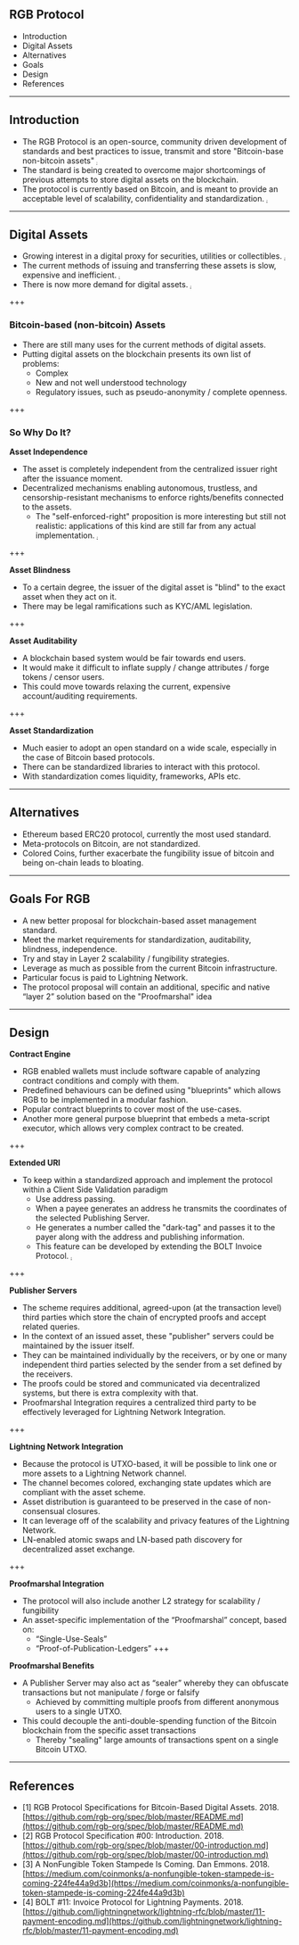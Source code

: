 ## RGB Protocol

- Introduction
- Digital Assets
- Alternatives
- Goals
- Design
- References

---

## Introduction

- The RGB Protocol is an open-source, community driven development of standards and best practices to issue, transmit and store "Bitcoin-base non-bitcoin assets" <span style="font-size:0.2em;">[1](https://github.com/rgb-org/spec)</span>
- The standard is being created to overcome major shortcomings of previous attempts to store digital assets on the blockchain.
- The protocol is currently based on Bitcoin, and is meant to provide an acceptable level of scalability, confidentiality and standardization. <span style="font-size:0.2em;">[2](https://github.com/rgb-org/spec/blob/master/00-introduction.md) </span>

---

## Digital Assets

- Growing interest in a digital proxy for securities, utilities or collectibles. <span style="font-size:0.2em;">[2](https://github.com/rgb-org/spec/blob/master/00-introduction.md)</span>
- The current methods of issuing and transferring these assets is slow, expensive and inefficient. <span style="font-size:0.2em;">[2](https://github.com/rgb-org/spec/blob/master/00-introduction.md)</span>
- There is now more demand for digital assets. <span style="font-size:0.2em;">[3](https://medium.com/coinmonks/a-nonfungible-token-stampede-is-coming-224fe44a9d3b)</span>

+++

### Bitcoin-based (non-bitcoin) Assets

- There are still many uses for the current methods of digital assets.
- Putting digital assets on the blockchain presents its own list of problems:
  - Complex
  - New and not well understood technology
  - Regulatory issues, such as pseudo-anonymity / complete openness. 

+++

### So Why Do It?

**Asset Independence**

- The asset is completely independent from the centralized issuer right after the issuance moment.
- Decentralized mechanisms enabling autonomous, trustless, and censorship-resistant mechanisms to enforce rights/benefits connected to the assets.
  -  The "self-enforced-right" proposition is more interesting but still not realistic: applications of this kind are still far from any actual implementation. <span style="font-size:0.2em;">[2](https://github.com/rgb-org/spec/blob/master/00-introduction.md)</span> 

+++

**Asset Blindness**

- To a certain degree, the issuer of the digital asset is "blind" to the exact asset when they act on it.
- There may be legal ramifications such as KYC/AML legislation.

+++

**Asset Auditability**

- A blockchain based system would be fair towards end users.
- It would make it difficult to inflate supply / change attributes / forge tokens / censor users.
- This could move towards relaxing the current, expensive account/auditing requirements.

+++

**Asset Standardization**

- Much easier to adopt an open standard on a wide scale, especially in the case of Bitcoin based protocols.
- There can be standardized libraries to interact with this protocol.
- With standardization comes liquidity, frameworks, APIs etc.
  
---

## Alternatives

- Ethereum based ERC20 protocol, currently the most used standard.
- Meta-protocols on Bitcoin, are not standardized.
- Colored Coins, further exacerbate the fungibility issue of bitcoin and being on-chain leads to bloating.

---

## Goals For RGB

- A new better proposal for blockchain-based asset management standard.
- Meet the market requirements for standardization, auditability, blindness, independence.
- Try and stay in Layer 2 scalability / fungibility strategies.
- Leverage as much as possible from the current Bitcoin infrastructure.
- Particular focus is paid to Lightning Network.
- The protocol proposal will contain an additional, specific and native “layer 2” solution based on the "Proofmarshal" idea

---

## Design

**Contract Engine**

- RGB enabled wallets must include software capable of analyzing contract conditions and comply with them.
- Predefined behaviours can be defined using "blueprints" which allows RGB to be implemented in a modular fashion.
- Popular contract blueprints to cover most of the use-cases.
- Another more general purpose blueprint that embeds a meta-script executor, which allows very complex contract to be created.

+++

**Extended URI**

- To keep within a standardized approach and implement the protocol within a Client Side Validation paradigm
  - Use address passing.
  - When a payee generates an address he transmits the coordinates of the selected Publishing Server.
  - He generates a number called the "dark-tag" and passes it to the payer along with the address and publishing information.
  - This feature can be developed by extending the BOLT Invoice Protocol. <span style="font-size:0.2em;">[4](https://github.com/lightningnetwork/lightning-rfc/blob/master/11-payment-encoding.md)</span>

+++

**Publisher Servers**

- The scheme requires additional, agreed-upon (at the transaction level) third parties which store the chain of encrypted proofs and accept related queries.
- In the context of an issued asset, these "publisher" servers could be maintained by the issuer itself.
- They can be maintained individually by the receivers, or by one or many independent third parties selected by the sender from a set defined by the receivers.
- The proofs could be stored and communicated via decentralized systems, but there is extra complexity with that. 
- Proofmarshal Integration requires a centralized third party to be effectively leveraged for Lightning Network Integration.

+++

**Lightning Network Integration**

- Because the protocol is UTXO-based, it will be possible to link one or more assets to a Lightning Network channel.
- The channel becomes colored, exchanging state updates which are compliant with the asset scheme.
- Asset distribution is guaranteed to be preserved in the case of non-consensual closures.
- It can leverage off of the scalability and privacy features of the Lightning Network.
- LN-enabled atomic swaps and LN-based path discovery for decentralized asset exchange.

+++

**Proofmarshal Integration**

- The protocol will also include another L2 strategy for scalability / fungibility
- An asset-specific implementation of the “Proofmarshal” concept, based on:
  - “Single-Use-Seals”
  - “Proof-of-Publication-Ledgers”
+++

**Proofmarshal Benefits**

- A Publisher Server may also act as “sealer” whereby they can obfuscate transactions but not manipulate / forge or falsify
  - Achieved by committing multiple proofs from different anonymous users to a single UTXO. 
- This could decouple the anti-double-spending function of the Bitcoin blockchain from the specific asset transactions
  - Thereby "sealing" large amounts of transactions spent on a single Bitcoin UTXO.

---
## References

- \[1\] RGB Protocol Specifications for Bitcoin-Based Digital Assets. 2018. [https://github.com/rgb-org/spec/blob/master/README.md](https://github.com/rgb-org/spec/blob/master/README.md)
- \[2\] RGB Protocol Specification #00: Introduction. 2018. [https://github.com/rgb-org/spec/blob/master/00-introduction.md](https://github.com/rgb-org/spec/blob/master/00-introduction.md)
- \[3\] A NonFungible Token Stampede Is Coming. Dan Emmons. 2018. [https://medium.com/coinmonks/a-nonfungible-token-stampede-is-coming-224fe44a9d3b](https://medium.com/coinmonks/a-nonfungible-token-stampede-is-coming-224fe44a9d3b)
- \[4\] BOLT #11: Invoice Protocol for Lightning Payments. 2018. [https://github.com/lightningnetwork/lightning-rfc/blob/master/11-payment-encoding.md](https://github.com/lightningnetwork/lightning-rfc/blob/master/11-payment-encoding.md)